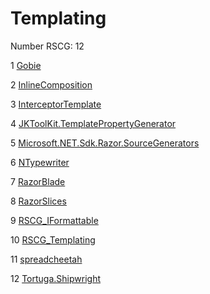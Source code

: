 <h1>Templating</h1>

Number RSCG: 12

   1 [Gobie](/docs/Gobie)

   2 [InlineComposition](/docs/InlineComposition)

   3 [InterceptorTemplate](/docs/InterceptorTemplate)

   4 [JKToolKit.TemplatePropertyGenerator](/docs/JKToolKit.TemplatePropertyGenerator)

   5 [Microsoft.NET.Sdk.Razor.SourceGenerators](/docs/Microsoft.NET.Sdk.Razor.SourceGenerators)

   6 [NTypewriter](/docs/NTypewriter)

   7 [RazorBlade](/docs/RazorBlade)

   8 [RazorSlices](/docs/RazorSlices)

   9 [RSCG_IFormattable](/docs/RSCG_IFormattable)

   10 [RSCG_Templating](/docs/RSCG_Templating)

   11 [spreadcheetah](/docs/spreadcheetah)

   12 [Tortuga.Shipwright](/docs/Tortuga.Shipwright)
    